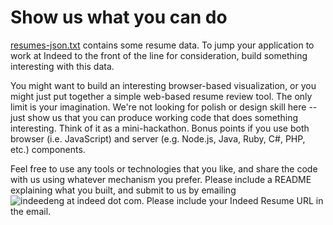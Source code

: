Show us what you can do
=======================

[resumes-json.txt](https://raw.github.com/indeedeng/resume-sample-data/master/resumes-json.txt) contains some resume data. To jump your application to work at Indeed to the front of the line for consideration, build something interesting with this data.

You might want to build an interesting browser-based visualization, or you might just put together a simple web-based resume review tool. The only limit is your imagination. We're not looking for polish or design skill here -- just show us that you can produce working code that does something interesting. Think of it as a mini-hackathon. Bonus points if you use both browser (i.e. JavaScript) and server (e.g. Node.js, Java, Ruby, C#, PHP, etc.) components.

Feel free to use any tools or technologies that you like, and share the code with us using whatever mechanism you prefer. Please include a README explaining what you built, and submit to us by emailing ![indeedeng at indeed dot com](https://raw.github.com/indeedeng/resume-sample-data/master/indeedeng-email.png). Please include your Indeed Resume URL in the email.
